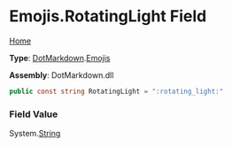 # Emojis\.RotatingLight Field

[Home](../../../README.md)

**Type**: [DotMarkdown](../../README.md)\.[Emojis](../README.md)

**Assembly**: DotMarkdown\.dll

```csharp
public const string RotatingLight = ":rotating_light:"
```

### Field Value

System\.[String](https://docs.microsoft.com/en-us/dotnet/api/system.string)